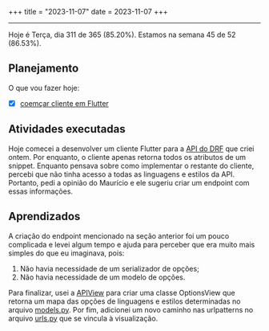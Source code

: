 +++
title = "2023-11-07"
date = 2023-11-07
+++

---

Hoje é Terça, dia 311 de 365 (85.20%). Estamos na semana 45 de 52 (86.53%).

## Planejamento

O que vou fazer hoje:

- [x] [coemçar cliente em Flutter](https://github.com/OmnicodeSolutions/luisa_drf_flutter_client/)

## Atividades executadas

Hoje comecei a desenvolver um cliente Flutter para a [API do DRF](https://github.com/OmnicodeSolutions/luisa_drf_tutorial) que criei ontem. Por enquanto, o cliente apenas retorna todos os atributos de um snippet. Enquanto pensava sobre como implementar o restante do cliente, percebi que não tinha acesso a todas as linguagens e estilos da API. Portanto, pedi a opinião do Maurício e ele sugeriu criar um endpoint com essas informações.

## Aprendizados

A criação do endpoint mencionado na seção anterior foi um pouco complicada e levei algum tempo e ajuda para perceber que era muito mais simples do que eu imaginava, pois:

1. Não havia necessidade de um serializador de opções;
2. Não havia necessidade de um modelo de opções.

Para finalizar, usei a [APIView](https://www.django-rest-framework.org/api-guide/views/) para criar uma classe OptionsView que retorna um mapa das opções de linguagens e estilos determinadas no arquivo [models.py](https://github.com/OmnicodeSolutions/luisa_drf_tutorial/blob/main/tutorial/snippets/models.py). Por fim, adicionei um novo caminho nas urlpatterns no arquivo [urls.py](https://github.com/OmnicodeSolutions/luisa_drf_tutorial/blob/main/tutorial/snippets/urls.py) que se vincula à visualização.
```
